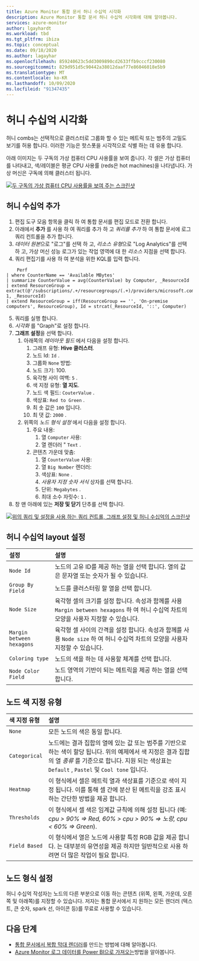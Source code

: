 ```yaml
---
title: Azure Monitor 통합 문서 허니 수십억 시각화
description: Azure Monitor 통합 문서 허니 수십억 시각화에 대해 알아봅니다.
services: azure-monitor
author: lgayhardt
ms.workload: tbd
ms.tgt_pltfrm: ibiza
ms.topic: conceptual
ms.date: 09/18/2020
ms.author: lagayhar
ms.openlocfilehash: 859240623c5dd3009890cd2633ffb9cccf230080
ms.sourcegitcommit: 829d951d5c90442a38012daaf77e86046018e5b9
ms.translationtype: MT
ms.contentlocale: ko-KR
ms.lasthandoff: 10/09/2020
ms.locfileid: "91347435"
---
```

# <a name="honey-comb-visualizations"></a>허니 수십억 시각화

허니 combs는 선택적으로 클러스터로 그룹화 할 수 있는 메트릭 또는 범주의 고밀도 보기를 허용 합니다. 이러한 기능은 핫스폿을 시각적으로 식별 하는 데 유용 합니다.

아래 이미지는 두 구독의 가상 컴퓨터 CPU 사용률을 보여 줍니다. 각 셀은 가상 컴퓨터를 나타내고, 색/레이블은 평균 CPU 사용률 (reds은 hot machines)을 나타냅니다. 가상 머신은 구독에 의해 클러스터 됩니다.

[![두 구독의 가상 컴퓨터 CPU 사용률을 보여 주는 스크린샷](.\media\workbooks-honey-comb\cpu-example.png)](.\media\workbooks-honey-comb\cpu-example.png#lightbox)

## <a name="adding-a-honey-comb"></a>허니 수십억 추가

1. 편집 도구 모음 항목을 클릭 하 여 통합 문서를 편집 모드로 전환 합니다.
2. 아래에서 **추가**  를 사용 하 여 쿼리를 추가 하 고 *쿼리를 추가* 하 여 통합 문서에 로그 쿼리 컨트롤을 추가 합니다.
3. *데이터 원본*으로 "로그"를 선택 하 고, *리소스 유형*으로 "Log Analytics"를 선택 하 고, 가상 머신 성능 로그가 있는 작업 영역에 대 한 *리소스* 지점을 선택 합니다.
4. 쿼리 편집기를 사용 하 여 분석을 위한 KQL를 입력 합니다.

```kusto
    Perf
| where CounterName == 'Available MBytes'
| summarize CounterValue = avg(CounterValue) by Computer, _ResourceId
| extend ResourceGroup = extract(@'/subscriptions/.+/resourcegroups/(.+)/providers/microsoft.compute/virtualmachines/.+', 1, _ResourceId)
| extend ResourceGroup = iff(ResourceGroup == '', 'On-premise computers', ResourceGroup), Id = strcat(_ResourceId, '::', Computer)
```

5. 쿼리를 실행 합니다.
6. *시각화* 를 "Graph"로 설정 합니다.
7. **그래프 설정**을 선택 합니다.
    1. 아래쪽의 *레이아웃 필드* 에서 다음을 설정 합니다.
        1. 그래프 유형: **Hive 클러스터**.
        2. 노드 Id: `Id` .
        3. 그룹화 `None` 방법:
        4. 노드 크기: 100.
        5. 육각형 사이 여백: `5` .
        6. 색 지정 유형: **열 지도**.
        7. 노드 색 필드: `CouterValue` .
        8. 색상표: `Red to Green` .
        9. 최 솟 값은 `100` 입니다.
        10. 최 댓 값: `2000` .
    2. 위쪽의 *노드 형식 설정* 에서 다음을 설정 합니다.
        1. 주요 내용:
            1. 열 `Computer` 사용:
            2. 열 렌더러 " `Text` .
        9. 콘텐츠 가운데 맞춤:
            1. 열 `CounterValue` 사용:
            2. 열 `Big Number` 렌더러:
            3. 색상표: `None` .
            4. *사용자 지정 숫자 서식* 상자를 선택 합니다.
            5. 단위: `Megabytes` .
            6. 최대 소수 자릿수: `1` .
8. 창 맨 아래에 있는 **저장 및 닫기** 단추를 선택 합니다.

[![위의 쿼리 및 설정을 사용 하는 쿼리 컨트롤, 그래프 설정 및 허니 수십억의 스크린샷](.\media\workbooks-honey-comb\available-memory.png)](.\media\workbooks-honey-comb\available-memory.png#lightbox)

## <a name="honey-comb-layout-settings"></a>허니 수십억 layout 설정

| 설정 | 설명 |
|:------------- |:-------------|
| `Node Id` | 노드의 고유 ID를 제공 하는 열을 선택 합니다. 열의 값은 문자열 또는 숫자가 될 수 있습니다. |
| `Group By Field` | 노드를 클러스터링 할 열을 선택 합니다. |
| `Node Size` | 육각형 셀의 크기를 설정 합니다. 속성과 함께를 사용 `Margin between hexagons` 하 여 허니 수십억 차트의 모양을 사용자 지정할 수 있습니다. |
| `Margin between hexagons` | 육각형 셀 사이의 간격을 설정 합니다. 속성과 함께를 사용 `Node size` 하 여 허니 수십억 차트의 모양을 사용자 지정할 수 있습니다. |
| `Coloring type` | 노드의 색을 하는 데 사용할 체계를 선택 합니다. |
| `Node Color Field` | 노드 영역의 기반이 되는 메트릭을 제공 하는 열을 선택 합니다. |

## <a name="node-coloring-types"></a>노드 색 지정 유형

| 색 지정 유형 | 설명 |
|:------------- |:-------------|
| `None` | 모든 노드의 색은 동일 합니다. |
| `Categorical` | 노드에는 결과 집합의 열에 있는 값 또는 범주를 기반으로 하는 색이 할당 됩니다. 위의 예제에서 색 지정은 결과 집합의 열 _종류_ 를 기준으로 합니다. 지원 되는 색상표는 `Default` , `Pastel` 및 `Cool tone` 입니다.  |
| `Heatmap` | 이 형식에서 셀은 메트릭 열과 색상표를 기준으로 색이 지정 됩니다. 이를 통해 셀 간에 분산 된 메트릭을 강조 표시 하는 간단한 방법을 제공 합니다. |
| `Thresholds` | 이 형식에서 셀 색은 임계값 규칙에 의해 설정 됩니다 (예: _cpu > 90% => Red, 60% > cpu > 90% => 노랑, cpu < 60% => Green_). |
| `Field Based` | 이 형식에서 열은 노드에 사용할 특정 RGB 값을 제공 합니다. 는 대부분의 유연성을 제공 하지만 일반적으로 사용 하려면 더 많은 작업이 필요 합니다.  |
      
## <a name="node-format-settings"></a>노드 형식 설정

허니 수십억 작성자는 노드의 다른 부분으로 이동 하는 콘텐츠 (위쪽, 왼쪽, 가운데, 오른쪽 및 아래쪽)를 지정할 수 있습니다. 저자는 통합 문서에서 지 원하는 모든 렌더러 (텍스트, 큰 숫자, spark 선, 아이콘 등)를 무료로 사용할 수 있습니다.

## <a name="next-steps"></a>다음 단계

- [통합 문서에서 복합 막대 렌더러](workbooks-composite-bar.md)를 만드는 방법에 대해 알아봅니다.
- [Azure Monitor 로그 데이터를 Power BI으로 가져오는](powerbi.md)방법을 알아봅니다.
